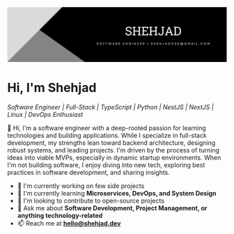 <img src="banner.png" alt="" />

# Hi, I'm Shehjad

_Software Engineer | Full-Stack | TypeScript | Python | NestJS | NextJS | Linux | DevOps Enthusiast_

👋 Hi, I'm a software engineer with a deep-rooted passion for learning technologies and building applications. While I specialize in full-stack development, my strengths lean toward backend architecture, designing robust systems, and leading projects. I'm driven by the process of turning ideas into viable MVPs, especially in dynamic startup environments. When I'm not building software, I enjoy diving into new tech, exploring best practices in software development, and sharing insights.

- 🔭 I'm currently working on few side projects
- 🌱 I'm currently learning **Microservices, DevOps, and System Design**
- 🌟 I'm looking to contribute to open-source projects
- 💬 Ask me about **Software Development, Project Management, or anything technology-related**
- 📫 Reach me at **hello@shehjad.dev**
